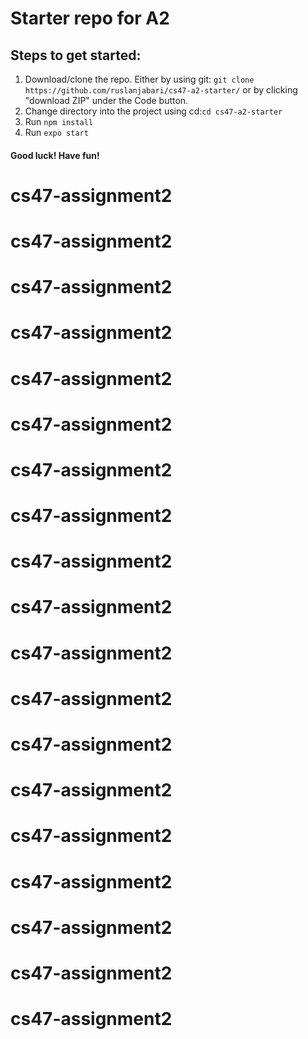 # Starter repo for A2
## Steps to get started:
 1. Download/clone the repo. Either by using git:
 ```git clone https://github.com/ruslanjabari/cs47-a2-starter/``` 
 or by clicking "download ZIP" under the Code button.
 2. Change directory into the project using cd:```cd cs47-a2-starter```
3. Run ```npm install```
 4. Run ```expo start```
#### Good luck! Have fun!
# cs47-assignment2
# cs47-assignment2
# cs47-assignment2
# cs47-assignment2
# cs47-assignment2
# cs47-assignment2
# cs47-assignment2
# cs47-assignment2
# cs47-assignment2
# cs47-assignment2
# cs47-assignment2
# cs47-assignment2
# cs47-assignment2
# cs47-assignment2
# cs47-assignment2
# cs47-assignment2
# cs47-assignment2
# cs47-assignment2
# cs47-assignment2
